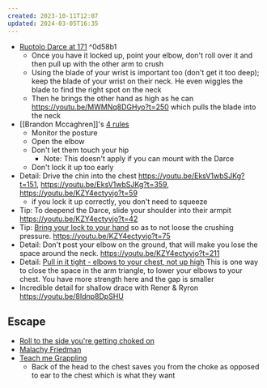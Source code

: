 ```yaml
---
created: 2023-10-11T12:07
updated: 2024-03-05T16:35
---
```

- [Ruotolo Darce at 171](https://youtu.be/MWMNq8DGHyo?t=171) ^0d58b1
	- Once you have it locked up, point your elbow, don't roll over it and then pull up with the other arm to crush
	- Using the blade of your wrist is important too (don't get it too deep); keep the blade of your wrist on their neck.  He even wiggles the blade to find the right spot on the neck
	- Then he brings the other hand as high as he can https://youtu.be/MWMNq8DGHyo?t=250 which pulls the blade into the neck
- [[Brandon Mccaghren]]'s [4 rules](https://www.youtube.com/watch?v=Ov4pT_w4TZ8&t=314s)
	- Monitor the posture
	- Open the elbow
	- Don't let them touch your hip
		- Note: This doesn't apply if you can mount with the Darce
	- Don't lock it up too early
- Detail: Drive the chin into the chest https://youtu.be/EksV1wbSJKg?t=151, https://youtu.be/EksV1wbSJKg?t=359, https://youtu.be/KZY4ectyvjo?t=59
	- if you lock it up correctly, you don't need to squeeze
- Tip: To deepend the Darce, slide your shoulder into their armpit https://youtu.be/KZY4ectyvjo?t=42
- Tip: [Bring your lock to your hand](https://youtu.be/KZY4ectyvjo?t=49) so as to not loose the crushing pressure. https://youtu.be/KZY4ectyvjo?t=75
- Detail: Don't post your elbow on the ground, that will make you lose the space around the neck. https://youtu.be/KZY4ectyvjo?t=211
- Detail: [Pull in it tight - elbows to your chest, not up high](https://youtu.be/KZY4ectyvjo?t=165) This is one way to close the space in the arm triangle, to lower your elbows to your chest.  You have more strength here and the gap is smaller
- Incredible detail for shallow drace with Rener & Ryron https://youtu.be/8Idnp8DpSHU


## Escape
- [Roll to the side you're getting choked on](https://youtu.be/j_UZfZNFElg?si=ajVc9XzJDjUMTQkS&t=86)
- [Malachy Friedman](https://www.youtube.com/watch?v=ADi3xCVmPA8)
- [Teach me Grappling](https://youtu.be/B8Ri47JCbpk?si=trvUR9-oVCLqpbWA&t=168)
	- Back of the head to the chest saves you from the choke as opposed to ear to the chest which is what they want